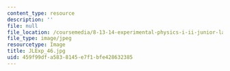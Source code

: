 ```yaml
---
content_type: resource
description: ''
file: null
file_location: /coursemedia/8-13-14-experimental-physics-i-ii-junior-lab-fall-2016-spring-2017/459f99dfa5838145e7f1bfe428632385_JLExp_46.jpg
file_type: image/jpeg
resourcetype: Image
title: JLExp_46.jpg
uid: 459f99df-a583-8145-e7f1-bfe428632385
---
```


